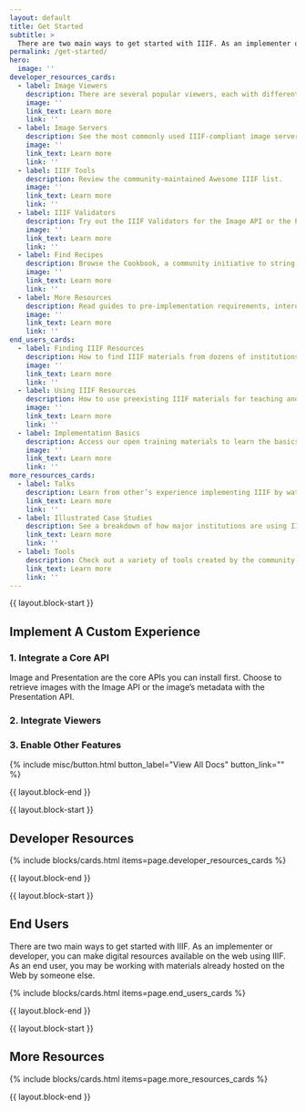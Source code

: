```yaml
---
layout: default
title: Get Started
subtitle: >
  There are two main ways to get started with IIIF. As an implementer or developer, you can make digital resources available on the web using IIIF. As an end user, you may be working with materials already hosted on the Web by someone else.
permalink: /get-started/
hero:
  image: ''
developer_resources_cards:
  - label: Image Viewers
    description: There are several popular viewers, each with different capabilities.
    image: ''
    link_text: Learn more
    link: ''
  - label: Image Servers
    description: See the most commonly used IIIF-compliant image servers.
    image: ''
    link_text: Learn more
    link: ''
  - label: IIIF Tools
    description: Review the community-maintained Awesome IIIF list.
    image: ''
    link_text: Learn more
    link: ''
  - label: IIIF Validators
    description: Try out the IIIF Validators for the Image API or the Presentation API.
    image: ''
    link_text: Learn more
    link: ''
  - label: Find Recipes
    description: Browse the Cookbook, a community initiative to string together commonly used functions into “recipes” that can be reused easily.
    image: ''
    link_text: Learn more
    link: ''
  - label: More Resources
    description: Read guides to pre-implementation requirements, interoperability best practices, UX best practices, and more.
    image: ''
    link_text: Learn more
    link: ''
end_users_cards:
  - label: Finding IIIF Resources
    description: How to find IIIF materials from dozens of institutions around the world.
    image: ''
    link_text: Learn more
    link: ''
  - label: Using IIIF Resources
    description: How to use preexisting IIIF materials for teaching and research.
    image: ''
    link_text: Learn more
    link: ''
  - label: Implementation Basics
    description: Access our open training materials to learn the basics of implementing IIIF.
    image: ''
    link_text: Learn more
    link: ''
more_resources_cards:
  - label: Talks
    description: Learn from other’s experience implementing IIIF by watching conference presentations.
    link_text: Learn more
    link: ''
  - label: Illustrated Case Studies
    description: See a breakdown of how major institutions are using IIIF to make their collections available.
    link_text: Learn more
    link: ''
  - label: Tools
    description: Check out a variety of tools created by the community.
    link_text: Learn more
    link: ''
---
```

{{ layout.block-start }}

## Implement A Custom Experience

### 1. Integrate a Core API

Image and Presentation are the core APIs you can  install first. Choose to retrieve images with the Image API or the image’s metadata with the Presentation API.

### 2. Integrate Viewers

### 3. Enable Other Features


{% include misc/button.html button_label="View All Docs" button_link="" %}

{{ layout.block-end }}



{{ layout.block-start }}

## Developer Resources

{% include blocks/cards.html items=page.developer_resources_cards %}

{{ layout.block-end }}



{{ layout.block-start }}

## End Users

There are two main ways to get started with IIIF. As an implementer or developer, you can make digital resources available on the web using IIIF. As an end user, you may be working with materials already hosted on the Web by someone else.

{% include blocks/cards.html items=page.end_users_cards %}

{{ layout.block-end }}



{{ layout.block-start }}

## More Resources

{% include blocks/cards.html items=page.more_resources_cards %}

{{ layout.block-end }}
